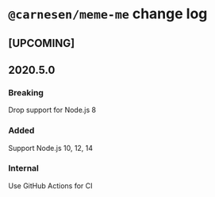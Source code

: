 # `@carnesen/meme-me` change log

## [UPCOMING]
## 2020.5.0
### Breaking
Drop support for Node.js 8

### Added
Support Node.js 10, 12, 14

### Internal
Use GitHub Actions for CI
